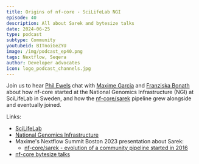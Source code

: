 ```yaml
---
title: Origins of nf-core - SciLifeLab NGI
episode: 40
description: All about Sarek and bytesize talks
date: 2024-06-25
type: podcast
subtype: Community
youtubeid: BITnoiGeZYU
image: /img/podcast_ep40.png
tags: Nextflow, Seqera
author: Developer advocates
icon: logo_podcast_channels.jpg
---
```


Join us to hear [Phil Ewels](https://x.com/tallphil) chat with [Maxime Garcia](https://x.com/gau)
and [Franziska Bonath](https://x.com/FranBonath) about how nf-core started at the
National Genomics Infrastructure (NGI) at SciLifeLab in Sweden,
and how the [nf-core/sarek](https://nf-co.re/sarek) pipeline grew alongside and eventually joined.

<!-- end-archive-description -->

Links:

- [SciLifeLab](https://www.scilifelab.se/)
- [National Genomics Infrastructure](https://ngisweden.scilifelab.se/)
- Maxime's Nextflow Summit Boston 2023 presentation about Sarek:
  - [nf-core/sarek - evolution of a community pipeline started in 2016](https://summit.nextflow.io/2023/boston/agenda/summit/nov-29-sarek/)
- [nf-core bytesize talks](https://nf-co.re/events/bytesize)
